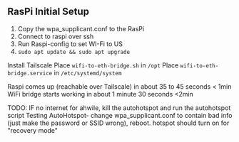 ## RasPi Initial Setup
1. Copy the wpa_supplicant.conf to the RasPi
1. Connect to raspi over ssh
1. Run Raspi-config to set WI-Fi to US
1. `sudo apt update && sudo apt upgrade`

Install Tailscale
Place `wifi-to-eth-bridge.sh` in `/opt`
Place `wifi-to-eth-bridge.service` in `/etc/systemd/system`

Raspi comes up (reachable over Tailscale) in about 35 to 45 seconds < 1min
WiFi bridge starts working in about 1 minute 30 seconds <2min

TODO: IF no internet for ahwile, kill the autohotspot and run the autohotspot script
Testing AutoHotspot- change wpa_supplicant.conf to contain bad info (just make the password or SSID wrong), reboot. hotspot should turn on for "recovery mode"